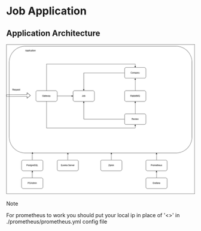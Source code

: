 # Job Application

## Application Architecture
![diagram](./docs/Job-Application-Diagram.png)

> [!Note]
> For prometheus to work you should put your local ip
> in place of '<>' in ./prometheus/prometheus.yml config file